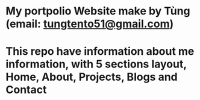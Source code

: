 # My portpolio Website make by Tùng (email: tungtento51@gmail.com)
# This repo have information about me information, with 5 sections layout, Home, About, Projects, Blogs and Contact